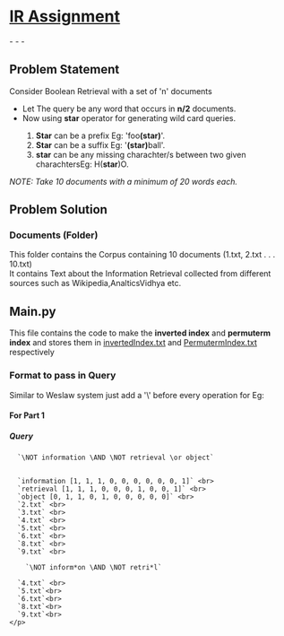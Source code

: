 <h1><u>IR Assignment </u></h1>  
- - -

<div>
  <h2>Problem Statement</h2>
  <p>
    Consider Boolean Retrieval with a set of 'n' documents
    <ul>
      <li> Let The query be any word that occurs in <b>n/2</b> documents.
      <li> Now using <b>star</b> operator for generating wild card queries.</li>
      <ol>
        <li><b>Star</b> can be a prefix Eg: 'foo<b>(star)</b>'.</li>
        <li><b>Star</b> can be a suffix Eg: '<b>(star)</b>ball'.</li>
        <li><b>star</b> can be any missing charachter/s between two given charachtersEg: H(<b>star</b>)O.</li>
      </ol>
    </ul>
    <i>NOTE: Take 10 documents with a minimum of 20 words each.</i>
  </p>
</div>

<div>
    <h2>Problem Solution</h2>
    <h3>Documents (Folder)</h3>
    <p>This folder contains the Corpus containing 10 documents (1.txt, 2.txt . . . 10.txt)<br> It contains Text about the Information Retrieval collected from different sources such as Wikipedia,AnalticsVidhya etc.</p>
    <h2>Main.py</h2>
    <p>
      This file contains the code to make the <b>inverted index</b> and <b>permuterm index</b> and stores them in <u>invertedIndex.txt</u> and <u>PermutermIndex.txt</u> respectively
    </p>
    <h3>Format to pass in Query</h3>
    <p>
      Similar to Weslaw system just add a '\' before every operation for Eg:<br>
      <h4>For Part 1<br></h4>
      <h5>Query</h5>
  
      `\NOT information \AND \NOT retrieval \or object`

  
      `information [1, 1, 1, 0, 0, 0, 0, 0, 0, 1]` <br>
      `retrieval [1, 1, 1, 0, 0, 0, 1, 0, 0, 1]` <br>
      `object [0, 1, 1, 0, 1, 0, 0, 0, 0, 0]` <br>
      `2.txt` <br>
      `3.txt` <br>
      `4.txt` <br>
      `5.txt` <br>
      `6.txt` <br>
      `8.txt` <br>
      `9.txt` <br>
      
        `\NOT inform*on \AND \NOT retri*l` 
        
      `4.txt` <br>
      `5.txt`<br>
      `6.txt`<br>
      `8.txt`<br>
      `9.txt`<br>
    </p>
</div>
